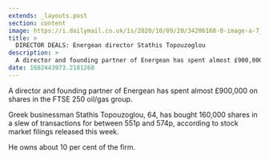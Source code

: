```yaml
--- 
extends: _layouts.post 
section: content 
image: https://i.dailymail.co.uk/1s/2020/10/09/20/34206168-0-image-a-7_1602272087271.jpg 
title: > 
  DIRECTOR DEALS: Energean director Stathis Topouzoglou 
description: > 
  A director and founding partner of Energean has spent almost £900,000 on shares in the FTSE 250 oil/gas group.Greek businessman Stathis Topouzoglou, 64, has bought 160,000 shares in a slew of transactions for between 551p and 574p, according to stock market filings released this week.He owns about 10 per cent of the firm. 
date: 1602443973.2181268 
--- 
```

A director and founding partner of Energean has spent almost £900,000 on shares in the FTSE 250 oil/gas group.

Greek businessman Stathis Topouzoglou, 64, has bought 160,000 shares in a slew of transactions for between 551p and 574p, according to stock market filings released this week.

He owns about 10 per cent of the firm.